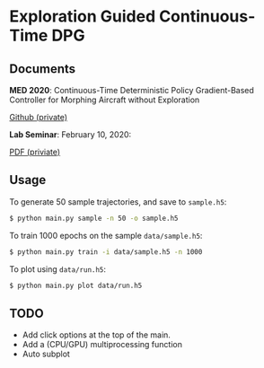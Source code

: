 # Exploration Guided Continuous-Time DPG

## Documents

**MED 2020**:
Continuous-Time Deterministic Policy Gradient-Based Controller
for Morphing Aircraft without Exploration

[Github (private)](https://github.com/seong-hun/med-2020/tree/submitted)

**Lab Seminar**:
February 10, 2020:

[PDF (priviate)](https://drive.google.com/file/d/1f1zddPFNfISP1pHkUacKMTVpD3YiormL/view?usp=sharing)


## Usage

To generate 50 sample trajectories, and save to `sample.h5`:
```bash
$ python main.py sample -n 50 -o sample.h5
```

To train 1000 epochs on the sample `data/sample.h5`:
```bash
$ python main.py train -i data/sample.h5 -n 1000
```

To plot using `data/run.h5`:
```bash
$ python main.py plot data/run.h5
```

## TODO

- Add click options at the top of the main.
- Add a (CPU/GPU) multiprocessing function
- Auto subplot
